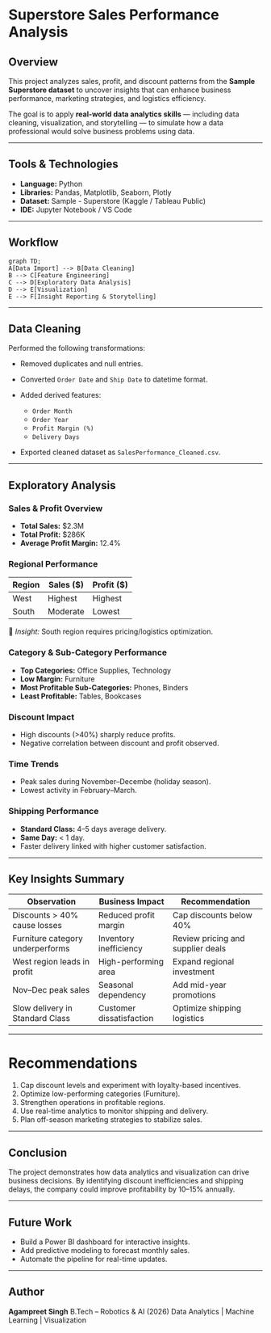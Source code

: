# Superstore Sales Performance Analysis

## Overview

This project analyzes sales, profit, and discount patterns from the **Sample Superstore dataset** to uncover insights that can enhance business performance, marketing strategies, and logistics efficiency.

The goal is to apply **real-world data analytics skills** — including data cleaning, visualization, and storytelling — to simulate how a data professional would solve business problems using data.

---

## Tools & Technologies

* **Language:** Python
* **Libraries:** Pandas, Matplotlib, Seaborn, Plotly
* **Dataset:** Sample - Superstore (Kaggle / Tableau Public)
* **IDE:** Jupyter Notebook / VS Code

---

## Workflow

```mermaid
graph TD;
A[Data Import] --> B[Data Cleaning]
B --> C[Feature Engineering]
C --> D[Exploratory Data Analysis]
D --> E[Visualization]
E --> F[Insight Reporting & Storytelling]
```

---

## Data Cleaning

Performed the following transformations:

* Removed duplicates and null entries.
* Converted `Order Date` and `Ship Date` to datetime format.
* Added derived features:

  * `Order Month`
  * `Order Year`
  * `Profit Margin (%)`
  * `Delivery Days`
* Exported cleaned dataset as `SalesPerformance_Cleaned.csv`.

---

## Exploratory Analysis

### Sales & Profit Overview

* **Total Sales:** $2.3M
* **Total Profit:** $286K
* **Average Profit Margin:** 12.4%

### Regional Performance

| Region | Sales ($) | Profit ($) |
| ------ | --------- | ---------- |
| West   | Highest   | Highest    |
| South  | Moderate  | Lowest     |

🔹 *Insight:* South region requires pricing/logistics optimization.

### Category & Sub-Category Performance

* **Top Categories:** Office Supplies, Technology
* **Low Margin:** Furniture
* **Most Profitable Sub-Categories:** Phones, Binders
* **Least Profitable:** Tables, Bookcases

### Discount Impact

* High discounts (>40%) sharply reduce profits.
* Negative correlation between discount and profit observed.

### Time Trends

* Peak sales during November–Decembe (holiday season).
* Lowest activity in February–March.

### Shipping Performance

* **Standard Class:** 4–5 days average delivery.
* **Same Day:** < 1 day.
* Faster delivery linked with higher customer satisfaction.

---

## Key Insights Summary

| Observation                      | Business Impact          | Recommendation                    |
| -------------------------------- | ------------------------ | --------------------------------- |
| Discounts > 40% cause losses     | Reduced profit margin    | Cap discounts below 40%           |
| Furniture category underperforms | Inventory inefficiency   | Review pricing and supplier deals |
| West region leads in profit      | High-performing area     | Expand regional investment        |
| Nov–Dec peak sales               | Seasonal dependency      | Add mid-year promotions           |
| Slow delivery in Standard Class  | Customer dissatisfaction | Optimize shipping logistics       |

---

# Recommendations

1. Cap discount levels and experiment with loyalty-based incentives.
2. Optimize low-performing categories (Furniture).
3. Strengthen operations in profitable regions.
4. Use real-time analytics to monitor shipping and delivery.
5. Plan off-season marketing strategies to stabilize sales.

---

## Conclusion

The project demonstrates how data analytics and visualization can drive business decisions. By identifying discount inefficiencies and shipping delays, the company could improve profitability by 10–15% annually.

---

## Future Work

* Build a Power BI dashboard for interactive insights.
* Add predictive modeling to forecast monthly sales.
* Automate the pipeline for real-time updates.

---

## Author

**Agampreet Singh**
B.Tech – Robotics & AI (2026)
Data Analytics | Machine Learning | Visualization
